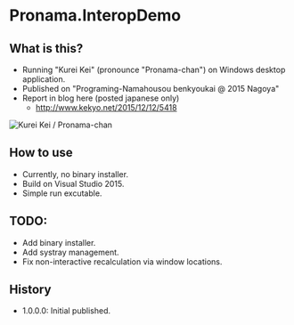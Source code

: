 # Pronama.InteropDemo

## What is this?
* Running "Kurei Kei" (pronounce "Pronama-chan") on Windows desktop application.
* Published on "Programing-Namahousou benkyoukai @ 2015 Nagoya"
* Report in blog here (posted japanese only)
  * http://www.kekyo.net/2015/12/12/5418

![Kurei Kei / Pronama-chan](https://raw.githubusercontent.com/kekyo/Pronama.InteropDemo/master/Pronama.InteropDemo.gif)

## How to use
* Currently, no binary installer.
* Build on Visual Studio 2015.
* Simple run excutable.

## TODO:
* Add binary installer.
* Add systray management.
* Fix non-interactive recalculation via window locations.

## History
* 1.0.0.0: Initial published.
